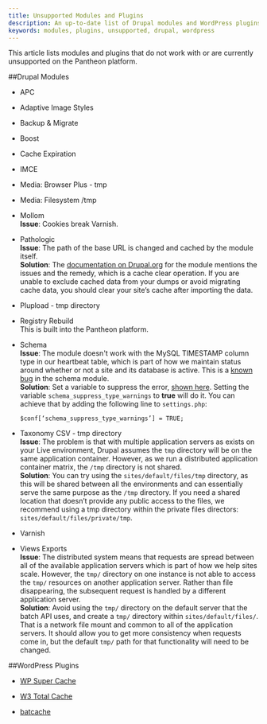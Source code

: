 ```yaml
---
title: Unsupported Modules and Plugins
description: An up-to-date list of Drupal modules and WordPress plugins Pantheon does not support.
keywords: modules, plugins, unsupported, drupal, wordpress
---
```

This article lists modules and plugins that do not work with or are currently unsupported on the Pantheon platform.

##Drupal Modules

- APC

- Adaptive Image Styles

- Backup & Migrate

- Boost

- Cache Expiration

- IMCE

- Media: Browser Plus - tmp

- Media: Filesystem /tmp

- Mollom  
 **Issue**: Cookies break Varnish.

- Pathologic  
 **Issue**: The path of the base URL is changed and cached by the module itself.  
 **Solution**: The [documentation on Drupal.org](https://drupal.org/node/257026) for the module mentions the issues and the remedy, which is a cache clear operation. If you are unable to exclude cached data from your dumps or avoid migrating cache data, you should clear your site’s cache after importing the data.

- Plupload - tmp directory

- Registry Rebuild  
This is built into the Pantheon platform.

- Schema  
**Issue**: The module doesn't work with the MySQL TIMESTAMP column type in our heartbeat table, which is part of how we maintain status around whether or not a site and its database is active. This is a [known bug](https://drupal.org/node/468644) in the schema module.  
**Solution**: Set a variable to suppress the error, [shown here](http://drupalcode.org/project/schema.git/blob/08b02458694d186f8ab3bd0b24fbc738f9271108:/schema.module#l372). Setting the variable `schema_suppress_type_warnings` to **true** will do it. You can achieve that by adding the following line to `settings.php`:  
   ```
   $conf[‘schema_suppress_type_warnings’] = TRUE;
   ```

- Taxonomy CSV - tmp directory  
  **Issue**: The problem is that with multiple application servers as exists on your Live environment, Drupal assumes the `tmp` directory will be on the same application container. However, as we run a distributed application container matrix, the `/tmp` directory is not shared.  
  **Solution**: You can try using the `sites/default/files/tmp` directory, as this will be shared between all the environments and can essentially serve the same purpose as the `/tmp` directory. If you need a shared location that doesn’t provide any public access to the files, we recommend using a tmp directory within the private files directors: `sites/default/files/private/tmp`.

- Varnish

- Views Exports  
 **Issue**: The distributed system means that requests are spread between all of the available application servers which is part of how we help sites scale. However, the `tmp/` directory on one instance is not able to access the `tmp/` resources on another application server. Rather than file disappearing, the subsequent request is handled by a different application server.  
 **Solution**: Avoid using the `tmp/` directory on the default server that the batch API uses, and create a `tmp/` directory within `sites/default/files/`. That is a network file mount and common to all of the application servers. It should allow you to get more consistency when requests come in, but the default `tmp/` path for that functionality will need to be changed.

##WordPress Plugins

- [WP Super Cache](https://wordpress.org/plugins/wp-super-cache/)

- [W3 Total Cache](https://wordpress.org/plugins/w3-total-cache/)

- [batcache](https://wordpress.org/plugins/batcache/)
